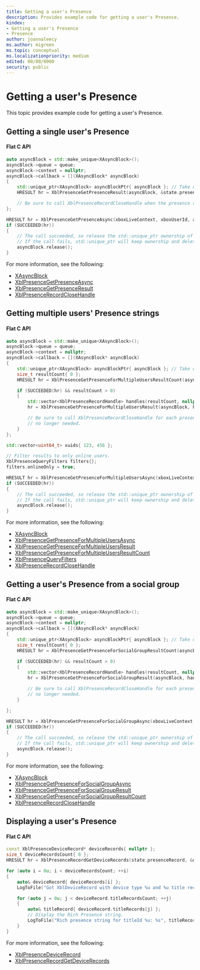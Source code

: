 ```yaml
---
title: Getting a user's Presence
description: Provides example code for getting a user's Presence.
kindex:
- Getting a user's Presence
- Presence
author: joannaleecy
ms.author: migreen
ms.topic: conceptual
ms.localizationpriority: medium
edited: 00/00/0000
security: public
---
```


# Getting a user's Presence

This topic provides example code for getting a user's Presence.​

## Getting a single user's Presence

#### Flat C API


```cpp
auto asyncBlock = std::make_unique<XAsyncBlock>();
asyncBlock->queue = queue;
asyncBlock->context = nullptr;
asyncBlock->callback = [](XAsyncBlock* asyncBlock)
{
    std::unique_ptr<XAsyncBlock> asyncBlockPtr{ asyncBlock }; // Take over ownership of XAsyncBlock*.
    HRESULT hr = XblPresenceGetPresenceResult(asyncBlock, &state.presenceRecord);

    // Be sure to call XblPresenceRecordCloseHandle when the presence record is no longer needed.
};

HRESULT hr = XblPresenceGetPresenceAsync(xboxLiveContext, xboxUserId, asyncBlock.get());
if (SUCCEEDED(hr))
{
    // The call succeeded, so release the std::unique_ptr ownership of XAsyncBlock* because the callback will take over ownership.
    // If the call fails, std::unique_ptr will keep ownership and delete XAsyncBlock*.
    asyncBlock.release();
}
```

For more information, see the following:

* [XAsyncBlock](../../../../../reference/system/xasync/structs/xasyncblock.md)
* [XblPresenceGetPresenceAsync](../../../../../reference/live/xsapi-c/presence_c/functions/xblpresencegetpresenceasync.md)
* [XblPresenceGetPresenceResult](../../../../../reference/live/xsapi-c/presence_c/functions/xblpresencegetpresenceresult.md)
* [XblPresenceRecordCloseHandle](../../../../../reference/live/xsapi-c/presence_c/functions/xblpresencerecordclosehandle.md)


## Getting multiple users' Presence strings

#### Flat C API



```cpp
auto asyncBlock = std::make_unique<XAsyncBlock>();
asyncBlock->queue = queue;
asyncBlock->context = nullptr;
asyncBlock->callback = [](XAsyncBlock* asyncBlock)
{
    std::unique_ptr<XAsyncBlock> asyncBlockPtr{ asyncBlock }; // Take over ownership of XAsyncBlock*.
    size_t resultCount{ 0 };
    HRESULT hr = XblPresenceGetPresenceForMultipleUsersResultCount(asyncBlock, &resultCount);

    if (SUCCEEDED(hr) && resultCount > 0)
    {
        std::vector<XblPresenceRecordHandle> handles(resultCount, nullptr);
        hr = XblPresenceGetPresenceForMultipleUsersResult(asyncBlock, handles.data(), resultCount);

        // Be sure to call XblPresenceRecordCloseHandle for each presence record when they're
        // no longer needed.
    }
};

std::vector<uint64_t> xuids{ 123, 456 };

// Filter results to only online users.
XblPresenceQueryFilters filters{};
filters.onlineOnly = true;

HRESULT hr = XblPresenceGetPresenceForMultipleUsersAsync(xboxLiveContext, xuids.data(), xuids.size(), &filters, asyncBlock.get());
if (SUCCEEDED(hr))
{
    // The call succeeded, so release the std::unique_ptr ownership of XAsyncBlock* because the callback will take over ownership.
    // If the call fails, std::unique_ptr will keep ownership and delete XAsyncBlock*.
    asyncBlock.release();
}
```

For more information, see the following:

* [XAsyncBlock](../../../../../reference/system/xasync/structs/xasyncblock.md)
* [XblPresenceGetPresenceForMultipleUsersAsync](../../../../../reference/live/xsapi-c/presence_c/functions/xblpresencegetpresenceformultipleusersasync.md)
* [XblPresenceGetPresenceForMultipleUsersResult](../../../../../reference/live/xsapi-c/presence_c/functions/xblpresencegetpresenceformultipleusersresult.md)
* [XblPresenceGetPresenceForMultipleUsersResultCount](../../../../../reference/live/xsapi-c/presence_c/functions/xblpresencegetpresenceformultipleusersresultcount.md)
* [XblPresenceQueryFilters](../../../../../reference/live/xsapi-c/presence_c/structs/xblpresencequeryfilters.md)
* [XblPresenceRecordCloseHandle](../../../../../reference/live/xsapi-c/presence_c/functions/xblpresencerecordclosehandle.md)


## Getting a user's Presence from a social group

#### Flat C API


```cpp
auto asyncBlock = std::make_unique<XAsyncBlock>();
asyncBlock->queue = queue;
asyncBlock->context = nullptr;
asyncBlock->callback = [](XAsyncBlock* asyncBlock)
{
    std::unique_ptr<XAsyncBlock> asyncBlockPtr{ asyncBlock }; // Take over ownership of XAsyncBlock*.
    size_t resultCount{ 0 };
    HRESULT hr = XblPresenceGetPresenceForSocialGroupResultCount(asyncBlock, &resultCount);

    if (SUCCEEDED(hr) && resultCount > 0)
    {
        std::vector<XblPresenceRecordHandle> handles(resultCount, nullptr);
        hr = XblPresenceGetPresenceForSocialGroupResult(asyncBlock, handles.data(), resultCount);

        // Be sure to call XblPresenceRecordCloseHandle for each presence record when they're
        // no longer needed.
    }

};

HRESULT hr = XblPresenceGetPresenceForSocialGroupAsync(xboxLiveContext, "Favorites", nullptr, nullptr, asyncBlock.get());
if (SUCCEEDED(hr))
{
    // The call succeeded, so release the std::unique_ptr ownership of XAsyncBlock* because the callback will take over ownership.
    // If the call fails, std::unique_ptr will keep ownership and delete XAsyncBlock*.
    asyncBlock.release();
}
```

For more information, see the following:

* [XAsyncBlock](../../../../../reference/system/xasync/structs/xasyncblock.md)
* [XblPresenceGetPresenceForSocialGroupAsync](../../../../../reference/live/xsapi-c/presence_c/functions/xblpresencegetpresenceforsocialgroupasync.md)
* [XblPresenceGetPresenceForSocialGroupResult](../../../../../reference/live/xsapi-c/presence_c/functions/xblpresencegetpresenceforsocialgroupresult.md)
* [XblPresenceGetPresenceForSocialGroupResultCount](../../../../../reference/live/xsapi-c/presence_c/functions/xblpresencegetpresenceforsocialgroupresultcount.md)
* [XblPresenceRecordCloseHandle](../../../../../reference/live/xsapi-c/presence_c/functions/xblpresencerecordclosehandle.md)


## Displaying a user's Presence

#### Flat C API


```cpp
const XblPresenceDeviceRecord* deviceRecords{ nullptr };
size_t deviceRecordsCount{ 0 };
HRESULT hr = XblPresenceRecordGetDeviceRecords(state.presenceRecord, &deviceRecords, &deviceRecordsCount);

for (auto i = 0u; i < deviceRecordsCount; ++i)
{
    auto& deviceRecord{ deviceRecords[i] };
    LogToFile("Got XblDeviceRecord with device type %u and %u title records", deviceRecord.deviceType, deviceRecord.titleRecordsCount);

    for (auto j = 0u; j < deviceRecord.titleRecordsCount; ++j)
    {
        auto& titleRecord{ deviceRecord.titleRecords[j] };
        // Display the Rich Presence string.
        LogToFile("Rich presence string for titleId %u: %s", titleRecord.titleId, titleRecord.richPresenceString);
    }
}
```

For more information, see the following:

* [XblPresenceDeviceRecord](../../../../../reference/live/xsapi-c/presence_c/structs/xblpresencedevicerecord.md)
* [XblPresenceRecordGetDeviceRecords](../../../../../reference/live/xsapi-c/presence_c/functions/xblpresencerecordgetdevicerecords.md)
